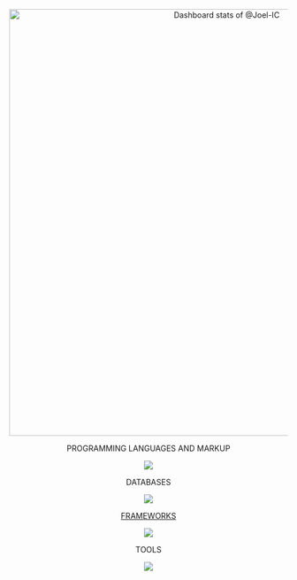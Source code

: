 <!-- Copy-paste in your Readme.md file -->
<div align="center">
  <a href="https://next.ossinsight.io/widgets/official/compose-user-dashboard-stats?user_id=119354492" target="_blank" style="display: block" align="center">
    <picture>
      <source media="(prefers-color-scheme: dark)" srcset="https://next.ossinsight.io/widgets/official/compose-user-dashboard-stats/thumbnail.png?user_id=119354492&image_size=auto&color_scheme=dark" width="771" height="auto">
      <img alt="Dashboard stats of @Joel-IC" src="https://next.ossinsight.io/widgets/official/compose-user-dashboard-stats/thumbnail.png?user_id=119354492&image_size=auto&color_scheme=light" width="771" height="auto">
    </picture>
  </a>
</div>
<!-- Made with [OSS Insight](https://ossinsight.io/) -->
<div align="center">
  <p>PROGRAMMING LANGUAGES AND MARKUP<p/> 
  <p align="center">
    <a href="https://skillicons.dev">
      <img src="https://skillicons.dev/icons?i=git, css, html, js, ts, java, php, py" />
    </a>
  </p>
  <p>DATABASES<p/> 
  <p align="center">
    <a href="https://skillicons.dev">
      <img src="https://skillicons.dev/icons?i=git, mongodb, firebase, mysql" />
  <p>FRAMEWORKS<p/> 
  <p align="center">
    <a href="https://skillicons.dev">
      <img src="https://skillicons.dev/icons?i=git, laravel, pytorch, tailwind, vue, " />
    </a>
  </p>
  <p>TOOLS<p/> 
  <p align="center">
    <a href="https://skillicons.dev">
      <img src="https://skillicons.dev/icons?i=git, vscode, pycharm, androidstudio, arduino, idea, sublime, nodejs, cmake, github, git, npm, opencv, postman, robloxstudio, blender, figma, matlab, ps, unity" />
    </a>
  </p>
<div>
